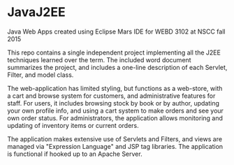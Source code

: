 # JavaJ2EE
Java Web Apps created using Eclipse Mars IDE for WEBD 3102 at NSCC fall 2015

This repo contains a single independent project implementing all the J2EE techniques learned
over the term.  The included word document summarizes the project, and includes a one-line
description of each Servlet, Filter, and model class.

The web-application has limited styling, but functions as a web-store, with a cart and browse
system for customers, and administrative features for staff.  For users, it includes browsing
stock by book or by author, updating your own profile info, and using a cart system to make
orders and see your own order status.  For administrators, the application allows monitoring
and updating of inventory items or current orders.

The application makes extensive use of Servlets and Filters, and views are managed via
"Expression Language" and JSP tag libraries.  The application is functional if hooked up to
an Apache Server.
